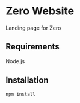 # Zero Website

Landing page for Zero

## Requirements

Node.js

## Installation

```
npm install
```